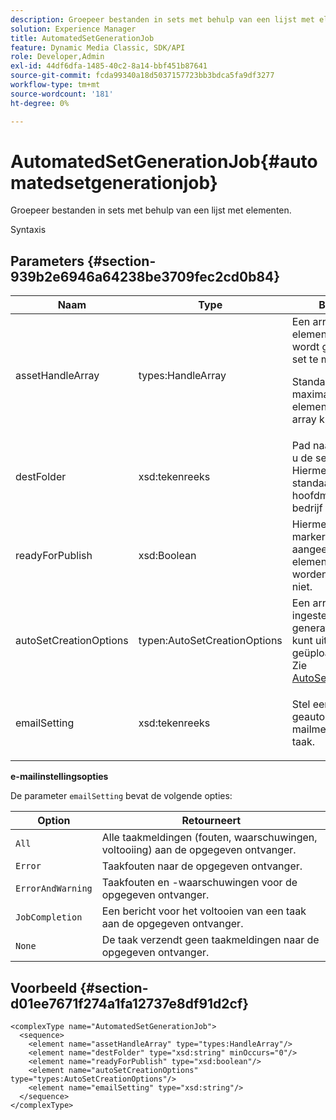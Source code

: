 ```yaml
---
description: Groepeer bestanden in sets met behulp van een lijst met elementen.
solution: Experience Manager
title: AutomatedSetGenerationJob
feature: Dynamic Media Classic, SDK/API
role: Developer,Admin
exl-id: 44df6dfa-1485-40c2-8a14-bbf451b87641
source-git-commit: fcda99340a18d5037157723bb3bdca5fa9df3277
workflow-type: tm+mt
source-wordcount: '181'
ht-degree: 0%

---
```


# AutomatedSetGenerationJob{#automatedsetgenerationjob}

Groepeer bestanden in sets met behulp van een lijst met elementen.

Syntaxis

## Parameters {#section-939b2e6946a64238be3709fec2cd0b84}

<table id="table_0E031B2014B646BDA2A94D7E0B55DD5B"> 
 <thead> 
  <tr> 
   <th colname="col1" class="entry"> Naam </th> 
   <th colname="col2" class="entry"> Type </th> 
   <th colname="col3" class="entry"> Beschrijving </th> 
  </tr> 
 </thead>
 <tbody> 
  <tr> 
   <td colname="col1"> <span class="codeph"> <span class="varname"> assetHandleArray</span> </span> </td> 
   <td colname="col2"> <span class="codeph"> types:HandleArray</span> </td> 
   <td colname="col3">Een array met elementhandgrepen die wordt gebruikt om de set te maken. <p>Standaard is 1000 het maximale aantal elementen dat u in de array kunt opnemen. </p></td> 
  </tr> 
  <tr> 
   <td colname="col1"> <span class="codeph"> <span class="varname"> destFolder</span> </span> </td> 
   <td colname="col2"> <span class="codeph"> xsd:tekenreeks</span> </td> 
   <td colname="col3"> Pad naar de map waarin u de sets wilt opslaan. Hiermee wordt standaard naar de hoofdmap van het bedrijf opgeslagen. </td> 
  </tr> 
  <tr> 
   <td colname="col1"> <span class="codeph"> <span class="varname"> readyForPublish</span> </span> </td> 
   <td colname="col2"> <span class="codeph"> xsd:Boolean</span> </td> 
   <td colname="col3"> Hiermee stelt u een markering in die aangeeft of de elementen moeten worden gepubliceerd of niet. </td> 
  </tr> 
  <tr> 
   <td colname="col1"> <span class="codeph"> <span class="varname"> autoSetCreationOptions</span> </span> </td> 
   <td colname="col2"> <span class="codeph"> typen:AutoSetCreationOptions</span> </td> 
   <td colname="col3">Een array met ingestelde generatiescripts die u kunt uitvoeren op de geüploade bestanden. Zie <a href="../../types/c-data-types/r-auto-set-creation-options.md#reference-58b42b39e53345aeb87cd1adc864e7ff" format="dita" scope="local"> AutoSetCreationOptions</a></td> 
  </tr> 
  <tr> 
   <td colname="col1"> <span class="codeph"> <span class="varname"> emailSetting</span> </span> </td> 
   <td colname="col2"> <span class="codeph"> xsd:tekenreeks</span> </td> 
   <td colname="col3"> <p>Stel een geautomatiseerde e-mailmelding in voor de taak. </p> </td> 
  </tr> 
 </tbody> 
</table>

**e-mailinstellingsopties**

De parameter `emailSetting` bevat de volgende opties:

| Option | Retourneert |
|---|---|
| `All` | Alle taakmeldingen (fouten, waarschuwingen, voltooiing) aan de opgegeven ontvanger. |
| `Error` | Taakfouten naar de opgegeven ontvanger. |
| `ErrorAndWarning` | Taakfouten en -waarschuwingen voor de opgegeven ontvanger. |
| `JobCompletion` | Een bericht voor het voltooien van een taak aan de opgegeven ontvanger. |
| `None` | De taak verzendt geen taakmeldingen naar de opgegeven ontvanger. |

## Voorbeeld {#section-d01ee7671f274a1fa12737e8df91d2cf}

```
<complexType name="AutomatedSetGenerationJob">
  <sequence>
    <element name="assetHandleArray" type="types:HandleArray"/>
    <element name="destFolder" type="xsd:string" minOccurs="0"/>
    <element name="readyForPublish" type="xsd:boolean"/>
    <element name="autoSetCreationOptions" type="types:AutoSetCreationOptions"/>
    <element name="emailSetting" type="xsd:string"/>
  </sequence>
</complexType>
```
